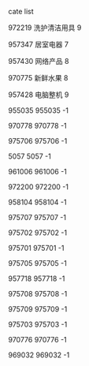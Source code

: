 cate list

972219 洗护清洁用具 9

957347 居室电器 7

957430 网络产品 8

970775 新鲜水果 8

957428 电脑整机 9

955035 955035 -1

970778 970778 -1

975706 975706 -1

5057 5057 -1

961006 961006 -1

972200 972200 -1

958104 958104 -1

975707 975707 -1

975702 975702 -1

975701 975701 -1

975705 975705 -1

957718 957718 -1

975708 975708 -1

975709 975709 -1

975703 975703 -1

970776 970776 -1

969032 969032 -1


